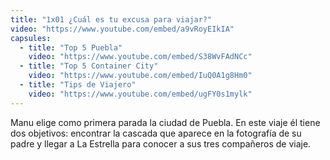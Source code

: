```yaml
---
title: "1x01 ¿Cuál es tu excusa para viajar?"
video: "https://www.youtube.com/embed/a9vRoyEIkIA"
capsules:
  - title: "Top 5 Puebla"
    video: "https://www.youtube.com/embed/S38WvFAdNCc"
  - title: "Top 5 Container City"
    video: "https://www.youtube.com/embed/IuQ0A1g8Hm0"
  - title: "Tips de Viajero"
    video: "https://www.youtube.com/embed/ugFY0s1mylk"
---
```

Manu elige como primera parada la ciudad de Puebla. En este viaje él tiene dos objetivos: encontrar la cascada que aparece en la fotografía de su padre y llegar a La Estrella para conocer a sus tres compañeros de viaje.
